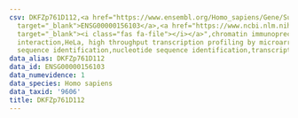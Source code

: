 ```yaml
---
csv: DKFZp761D112,<a href="https://www.ensembl.org/Homo_sapiens/Gene/Summary?db=core;g=ENSG00000156103"
  target="_blank">ENSG00000156103</a>,<a href="https://www.ncbi.nlm.nih.gov/pubmed/17216044"
  target="_blank"><i class="fas fa-file"></i></a>",chromatin immunoprecipitation assay,direct
  interaction,HeLa, high throughput transcription profiling by microarray,nucleotide
  sequence identification,nucleotide sequence identification,transcriptional regulation,
data_alias: DKFZp761D112
data_id: ENSG00000156103
data_numevidence: 1
data_species: Homo sapiens
data_taxid: '9606'
title: DKFZp761D112
---
```

